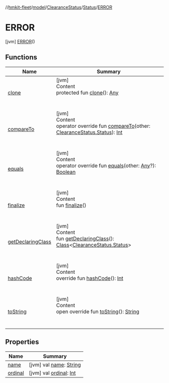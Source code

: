 //[hmkit-fleet](../../../../../index.md)/[model](../../../index.md)/[ClearanceStatus](../../index.md)/[Status](../index.md)/[ERROR](index.md)



# ERROR  
 [jvm] [ERROR](index.md)()  
   


## Functions  
  
|  Name |  Summary | 
|---|---|
| <a name="kotlin/Enum/clone/#/PointingToDeclaration/"></a>[clone](../../../-brand/-m-i-n-i/index.md#%5Bkotlin%2FEnum%2Fclone%2F%23%2FPointingToDeclaration%2F%5D%2FFunctions%2F-951343052)| <a name="kotlin/Enum/clone/#/PointingToDeclaration/"></a>[jvm]  <br>Content  <br>protected fun [clone](../../../-brand/-m-i-n-i/index.md#%5Bkotlin%2FEnum%2Fclone%2F%23%2FPointingToDeclaration%2F%5D%2FFunctions%2F-951343052)(): [Any](https://kotlinlang.org/api/latest/jvm/stdlib/kotlin/-any/index.html)  <br><br><br>|
| <a name="kotlin/Enum/compareTo/#model.ClearanceStatus.Status/PointingToDeclaration/"></a>[compareTo](../-r-e-j-e-c-t-e-d/index.md#%5Bkotlin%2FEnum%2FcompareTo%2F%23model.ClearanceStatus.Status%2FPointingToDeclaration%2F%5D%2FFunctions%2F-951343052)| <a name="kotlin/Enum/compareTo/#model.ClearanceStatus.Status/PointingToDeclaration/"></a>[jvm]  <br>Content  <br>operator override fun [compareTo](../-r-e-j-e-c-t-e-d/index.md#%5Bkotlin%2FEnum%2FcompareTo%2F%23model.ClearanceStatus.Status%2FPointingToDeclaration%2F%5D%2FFunctions%2F-951343052)(other: [ClearanceStatus.Status](../index.md)): [Int](https://kotlinlang.org/api/latest/jvm/stdlib/kotlin/-int/index.html)  <br><br><br>|
| <a name="kotlin/Enum/equals/#kotlin.Any?/PointingToDeclaration/"></a>[equals](../../../-brand/-m-i-n-i/index.md#%5Bkotlin%2FEnum%2Fequals%2F%23kotlin.Any%3F%2FPointingToDeclaration%2F%5D%2FFunctions%2F-951343052)| <a name="kotlin/Enum/equals/#kotlin.Any?/PointingToDeclaration/"></a>[jvm]  <br>Content  <br>operator override fun [equals](../../../-brand/-m-i-n-i/index.md#%5Bkotlin%2FEnum%2Fequals%2F%23kotlin.Any%3F%2FPointingToDeclaration%2F%5D%2FFunctions%2F-951343052)(other: [Any](https://kotlinlang.org/api/latest/jvm/stdlib/kotlin/-any/index.html)?): [Boolean](https://kotlinlang.org/api/latest/jvm/stdlib/kotlin/-boolean/index.html)  <br><br><br>|
| <a name="kotlin/Enum/finalize/#/PointingToDeclaration/"></a>[finalize](../../../-brand/-m-i-n-i/index.md#%5Bkotlin%2FEnum%2Ffinalize%2F%23%2FPointingToDeclaration%2F%5D%2FFunctions%2F-951343052)| <a name="kotlin/Enum/finalize/#/PointingToDeclaration/"></a>[jvm]  <br>Content  <br>fun [finalize](../../../-brand/-m-i-n-i/index.md#%5Bkotlin%2FEnum%2Ffinalize%2F%23%2FPointingToDeclaration%2F%5D%2FFunctions%2F-951343052)()  <br><br><br>|
| <a name="kotlin/Enum/getDeclaringClass/#/PointingToDeclaration/"></a>[getDeclaringClass](../../../-brand/-m-i-n-i/index.md#%5Bkotlin%2FEnum%2FgetDeclaringClass%2F%23%2FPointingToDeclaration%2F%5D%2FFunctions%2F-951343052)| <a name="kotlin/Enum/getDeclaringClass/#/PointingToDeclaration/"></a>[jvm]  <br>Content  <br>fun [getDeclaringClass](../../../-brand/-m-i-n-i/index.md#%5Bkotlin%2FEnum%2FgetDeclaringClass%2F%23%2FPointingToDeclaration%2F%5D%2FFunctions%2F-951343052)(): [Class](https://docs.oracle.com/javase/8/docs/api/java/lang/Class.html)<[ClearanceStatus.Status](../index.md)>  <br><br><br>|
| <a name="kotlin/Enum/hashCode/#/PointingToDeclaration/"></a>[hashCode](../../../-brand/-m-i-n-i/index.md#%5Bkotlin%2FEnum%2FhashCode%2F%23%2FPointingToDeclaration%2F%5D%2FFunctions%2F-951343052)| <a name="kotlin/Enum/hashCode/#/PointingToDeclaration/"></a>[jvm]  <br>Content  <br>override fun [hashCode](../../../-brand/-m-i-n-i/index.md#%5Bkotlin%2FEnum%2FhashCode%2F%23%2FPointingToDeclaration%2F%5D%2FFunctions%2F-951343052)(): [Int](https://kotlinlang.org/api/latest/jvm/stdlib/kotlin/-int/index.html)  <br><br><br>|
| <a name="kotlin/Enum/toString/#/PointingToDeclaration/"></a>[toString](../../../-brand/-m-i-n-i/index.md#%5Bkotlin%2FEnum%2FtoString%2F%23%2FPointingToDeclaration%2F%5D%2FFunctions%2F-951343052)| <a name="kotlin/Enum/toString/#/PointingToDeclaration/"></a>[jvm]  <br>Content  <br>open override fun [toString](../../../-brand/-m-i-n-i/index.md#%5Bkotlin%2FEnum%2FtoString%2F%23%2FPointingToDeclaration%2F%5D%2FFunctions%2F-951343052)(): [String](https://kotlinlang.org/api/latest/jvm/stdlib/kotlin/-string/index.html)  <br><br><br>|


## Properties  
  
|  Name |  Summary | 
|---|---|
| <a name="model/ClearanceStatus.Status.ERROR/name/#/PointingToDeclaration/"></a>[name](name.md)| <a name="model/ClearanceStatus.Status.ERROR/name/#/PointingToDeclaration/"></a> [jvm] val [name](name.md): [String](https://kotlinlang.org/api/latest/jvm/stdlib/kotlin/-string/index.html)   <br>|
| <a name="model/ClearanceStatus.Status.ERROR/ordinal/#/PointingToDeclaration/"></a>[ordinal](ordinal.md)| <a name="model/ClearanceStatus.Status.ERROR/ordinal/#/PointingToDeclaration/"></a> [jvm] val [ordinal](ordinal.md): [Int](https://kotlinlang.org/api/latest/jvm/stdlib/kotlin/-int/index.html)   <br>|

